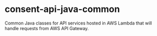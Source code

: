 # consent-api-java-common
Common Java classes for API services hosted in AWS Lambda that will handle requests from AWS API Gateway.
